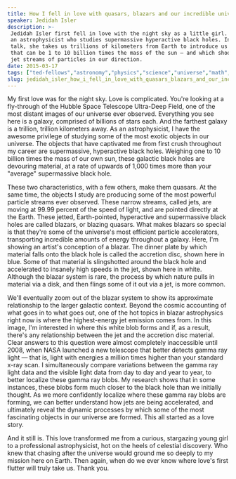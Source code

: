 ```yaml
---
title: How I fell in love with quasars, blazars and our incredible universe
speaker: Jedidah Isler
description: >-
 Jedidah Isler first fell in love with the night sky as a little girl. Now she's
 an astrophysicist who studies supermassive hyperactive black holes. In a charming
 talk, she takes us trillions of kilometers from Earth to introduce us to objects
 that can be 1 to 10 billion times the mass of the sun — and which shoot powerful
 jet streams of particles in our direction.
date: 2015-03-17
tags: ["ted-fellows","astronomy","physics","science","universe","math","nasa","dark-matter","telescopes"]
slug: jedidah_isler_how_i_fell_in_love_with_quasars_blazars_and_our_incredible_universe
---
```


My first love was for the night sky. Love is complicated. You're looking at a fly-through
of the Hubble Space Telescope Ultra-Deep Field, one of the most distant images of our
universe ever observed. Everything you see here is a galaxy, comprised of billions of
stars each. And the farthest galaxy is a trillion, trillion kilometers away. As an
astrophysicist, I have the awesome privilege of studying some of the most exotic objects 
in our universe. The objects that have captivated me from first crush throughout my
career are supermassive, hyperactive black holes. Weighing one to 10 billion times the
mass of our own sun, these galactic black holes are devouring material, at a rate of
upwards of 1,000 times more than your "average" supermassive black hole.

These two characteristics, with a few others, make them quasars. At the same time, the
objects I study are producing some of the most powerful particle streams ever observed.
These narrow streams, called jets, are moving at 99.99 percent of the speed of light, and
are pointed directly at the Earth. These jetted, Earth-pointed, hyperactive and
supermassive black holes are called blazars, or blazing quasars. What makes blazars so
special is that they're some of the universe's most efficient particle accelerators,
transporting incredible amounts of energy throughout a galaxy. Here, I'm showing an
artist's conception of a blazar. The dinner plate by which material falls onto the black
hole is called the accretion disc, shown here in blue. Some of that material is
slingshotted around the black hole and accelerated to insanely high speeds in the jet,
shown here in white. Although the blazar system is rare, the process by which nature pulls
in material via a disk, and then flings some of it out via a jet, is more
common.

We'll eventually zoom out of the blazar system to show its approximate relationship to
the larger galactic context. Beyond the cosmic accounting of what goes in to what goes out,
one of the hot topics in blazar astrophysics right now is where the highest-energy jet
emission comes from. In this image, I'm interested in where this white blob forms and if,
as a result, there's any relationship between the jet and the accretion disc
material. Clear answers to this question were almost completely inaccessible until 2008,
when NASA launched a new telescope that better detects gamma ray light — that is, light
with energies a million times higher than your standard x-ray scan. I simultaneously
compare variations between the gamma ray light data and the visible light data from day to
day and year to year, to better localize these gamma ray blobs. My research shows that in
some instances, these blobs form much closer to the black hole than we initially
thought. As we more confidently localize where these gamma ray blobs are forming, we can
better understand how jets are being accelerated, and ultimately reveal the dynamic
processes by which some of the most fascinating objects in our universe are formed. This
all started as a love story.

And it still is. This love transformed me from a curious, stargazing young girl to a
professional astrophysicist, hot on the heels of celestial discovery. Who knew that
chasing after the universe would ground me so deeply to my mission here on Earth. Then
again, when do we ever know where love's first flutter will truly take us. Thank
you.

<!--
ad_duration=3.33
comment_count=49
event="TED2015"
external_start_time=0
has_talk_citation=1
intro_duration=11.82
is_subtitle_required="False"
is_talk_featured="True"
language="en"
language_swap="False"
native_language="en"
number_of_related_talks=6
number_of_speakers=1
number_of_subtitled_videos=32
number_of_tags=9
number_of_talk_download_languages=32
number_of_talk_more_resources=0
number_of_talk_recommendations=1
number_of_talks_take_actions=0
post_ad_duration=0.83
published_timestamp="2015-04-21 15:07:41"
recording_date="2015-03-17"
speaker_description="Astrophysicist"
speaker_is_published=1
speaker_name="Jedidah Isler"
talk_more_resources=[]
talk_name="How I fell in love with quasars, blazars and our incredible universe"
talk_recommendations_blurb="Explore current work on our high-energy universe and supermassive black holes."
talks_tags=["ted-fellows","astronomy","physics","science","universe","math","nasa","dark-matter","telescopes"]
talks_take_action=[]
url_audio="https://download.ted.com/talks/JedidahIsler_2015U.mp3?apikey=acme-roadrunner"
url_photo_speaker="https://pe.tedcdn.com/images/ted/7166e72ece41671cb9bb11ba0e95068b8831a618_254x191.jpg"
url_photo_talk="https://pe.tedcdn.com/images/ted/4220a23cd0fff532f631c094b1267c02bf06ff86_2880x1620.jpg"
url_webpage="https://www.ted.com/talks/jedidah_isler_how_i_fell_in_love_with_quasars_blazars_and_our_incredible_universe"
video_type_name="TED Stage Talk"
-->